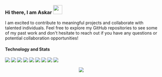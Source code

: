 ### Hi there, I am Askar <img src="https://raw.githubusercontent.com/MartinHeinz/MartinHeinz/master/wave.gif" width="30px">
I am excited to contribute to meaningful projects and collaborate with talented individuals. Feel free to explore my GitHub repositories to see some of my past work and don't hesitate to reach out if you have any questions or potential collaboration opportunities!




<!--**muhammadaskar/muhammadaskar** is a ✨ _special_ ✨ repository because its `README.md` (this file) appears on your GitHub profile.

Here are some ideas to get you started:

- 🔭 I’m currently working on ...
- 🌱 I’m currently learning ...
- 👯 I’m looking to collaborate on ...
- 🤔 I’m looking for help with ...
- 💬 Ask me about ...
- 📫 How to reach me: ...
- 😄 Pronouns: ...
- ⚡ Fun fact: ...
-->

#### Technology and Stats
![](https://img.shields.io/badge/OS-Linux-informational?style=flat&logo=linux&logoColor=white&color=FCC624)
![](https://img.shields.io/badge/Code-JavaScript-informational?style=flat&logo=javascript&logoColor=white&color=F7DF1E)
![](https://img.shields.io/badge/Code-Typescript-informational?style=flat&logo=typescript&logoColor=white&color=3178C6)
![](https://img.shields.io/badge/Framework-Express-informational?style=flat&logo=express&logoColor=white&color=ffffff)
![](https://img.shields.io/badge/Code-Go-informational?style=flat&logo=go&logoColor=white&color=00acd7)
![](https://img.shields.io/badge/Library-Vue-informational?style=flat&logo=vue&logoColor=white&color=42B883)
![](https://img.shields.io/badge/Tools-PostgreSQL-informational?style=flat&logo=postgresql&logoColor=white&color=336791)
![](https://img.shields.io/badge/Tools-Docker-informational?style=flat&logo=docker&logoColor=white&color=2496ED)
![](https://img.shields.io/badge/tools-Jenkins-informational?style=flat&logo=jenkins&logoColor=white&color=F0D6B7)

<div style="display: flex; justify-content: space-around; align-items: center;">
  <img src="https://github-readme-stats.vercel.app/api?username=muhammadaskar&show_icons=true&line_height=27&count_private=true&title_color=ffffff&text_color=c9cacc&icon_color=2bbc8a&bg_color=1d1f21&hide=issues" style="margin:auto;">
</div>
